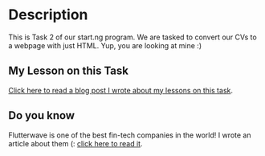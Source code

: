 # Description
This is Task 2 of our start.ng program. We are tasked to convert our CVs to a webpage with just HTML. Yup, you are looking at mine :)

## My Lesson on this Task
[Click here to read a blog post I wrote about my lessons on this task](https://lucid.blog/ebereuzodufa/post/1566651464).

## Do you know
Flutterwave is one of the best fin-tech companies in the world! I wrote an article about them (: [click here to read it](https://tinostyles.blogspot.com/2019/08/flutterwave-caring-giant.html).